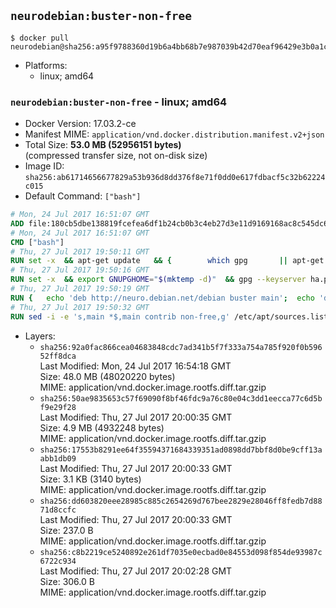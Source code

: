## `neurodebian:buster-non-free`

```console
$ docker pull neurodebian@sha256:a95f9788360d19b6a4bb68b7e987039b42d70eaf96429e3b0a1c7e13b64474d3
```

-	Platforms:
	-	linux; amd64

### `neurodebian:buster-non-free` - linux; amd64

-	Docker Version: 17.03.2-ce
-	Manifest MIME: `application/vnd.docker.distribution.manifest.v2+json`
-	Total Size: **53.0 MB (52956151 bytes)**  
	(compressed transfer size, not on-disk size)
-	Image ID: `sha256:ab61714656677829a53b936d8dd376f8e71f0dd0e617fdbacf5c32b62224c015`
-	Default Command: `["bash"]`

```dockerfile
# Mon, 24 Jul 2017 16:51:07 GMT
ADD file:180cb5dbe138819fcefea6df1b24cb0b3c4eb27d3e11d9169168ac8c545dc6a4 in / 
# Mon, 24 Jul 2017 16:51:07 GMT
CMD ["bash"]
# Thu, 27 Jul 2017 19:50:11 GMT
RUN set -x 	&& apt-get update 	&& { 		which gpg 		|| apt-get install -y --no-install-recommends gnupg2 		|| apt-get install -y --no-install-recommends gnupg 	; } 	&& { 		gpg --version | grep -q '^gpg (GnuPG) 1\.' 		|| apt-get install -y --no-install-recommends dirmngr 	; } 	&& rm -rf /var/lib/apt/lists/*
# Thu, 27 Jul 2017 19:50:16 GMT
RUN set -x 	&& export GNUPGHOME="$(mktemp -d)" 	&& gpg --keyserver ha.pool.sks-keyservers.net --recv-keys DD95CC430502E37EF840ACEEA5D32F012649A5A9 	&& gpg --export DD95CC430502E37EF840ACEEA5D32F012649A5A9 > /etc/apt/trusted.gpg.d/neurodebian.gpg 	&& rm -rf "$GNUPGHOME" 	&& apt-key list | grep neurodebian
# Thu, 27 Jul 2017 19:50:19 GMT
RUN { 	echo 'deb http://neuro.debian.net/debian buster main'; 	echo 'deb http://neuro.debian.net/debian data main'; 	echo '#deb-src http://neuro.debian.net/debian-devel buster main'; } > /etc/apt/sources.list.d/neurodebian.sources.list
# Thu, 27 Jul 2017 19:50:32 GMT
RUN sed -i -e 's,main *$,main contrib non-free,g' /etc/apt/sources.list.d/neurodebian.sources.list /etc/apt/sources.list
```

-	Layers:
	-	`sha256:92a0fac866cea04683848cdc7ad341b5f7f333a754a785f920f0b59652ff8dca`  
		Last Modified: Mon, 24 Jul 2017 16:54:18 GMT  
		Size: 48.0 MB (48020220 bytes)  
		MIME: application/vnd.docker.image.rootfs.diff.tar.gzip
	-	`sha256:50ae9835653c57f69090f8bf46fdc9a76c80e04c3dd1eecca77c6d5bf9e29f28`  
		Last Modified: Thu, 27 Jul 2017 20:00:35 GMT  
		Size: 4.9 MB (4932248 bytes)  
		MIME: application/vnd.docker.image.rootfs.diff.tar.gzip
	-	`sha256:17553b8291ee64f35594371684339351ad0898dd7bbf8d0be9cff13aabb1db09`  
		Last Modified: Thu, 27 Jul 2017 20:00:33 GMT  
		Size: 3.1 KB (3140 bytes)  
		MIME: application/vnd.docker.image.rootfs.diff.tar.gzip
	-	`sha256:dd603820eee28985c885c2654269d767bee2829e28046ff8fedb7d8871d8ccfc`  
		Last Modified: Thu, 27 Jul 2017 20:00:33 GMT  
		Size: 237.0 B  
		MIME: application/vnd.docker.image.rootfs.diff.tar.gzip
	-	`sha256:c8b2219ce5240892e261df7035e0ecbad0e84553d098f854de93987c6722c934`  
		Last Modified: Thu, 27 Jul 2017 20:02:28 GMT  
		Size: 306.0 B  
		MIME: application/vnd.docker.image.rootfs.diff.tar.gzip
